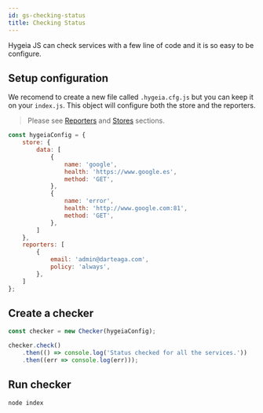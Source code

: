 ```yaml
---
id: gs-checking-status
title: Checking Status
---
```


Hygeia JS can check services with a few line of code and it is so easy to be configure.

## Setup configuration

We recomend to create a new file called `.hygeia.cfg.js` but you can keep it on your `index.js`. This object will configure both the store and the reporters. 

> Please see [Reporters]() and [Stores]() sections. 

```javascript
const hygeiaConfig = {
    store: {
        data: [
            {
                name: 'google',
                health: 'https://www.google.es',
                method: 'GET',
            },
            {
                name: 'error',
                health: 'http://www.google.com:81',
                method: 'GET',
            },
        ]
    },
    reporters: [
        {
            email: 'admin@darteaga.com',
            policy: 'always',
        },
    ]
};
```

## Create a checker

```javascript
const checker = new Checker(hygeiaConfig);

checker.check()
    .then(() => console.log('Status checked for all the services.'))
    .then((err => console.log(err)));
```

## Run checker

```sh
node index
```
